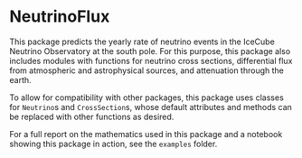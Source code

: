 # NeutrinoFlux
This package predicts the yearly rate of neutrino events in the IceCube Neutrino Observatory at the south pole. For this purpose, this package also includes modules with functions for neutrino cross sections, differential flux from atmospheric and astrophysical sources, and attenuation through the earth.

To allow for compatibility with other packages, this package uses classes for `Neutrino`s and `CrossSection`s, whose default attributes and methods can be replaced with other functions as desired.

For a full report on the mathematics used in this package and a notebook showing this package in action, see the `examples` folder.
